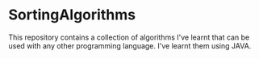 # SortingAlgorithms
This repository contains a collection of algorithms I've learnt that can be used with any other programming language.
I've learnt them using JAVA.
